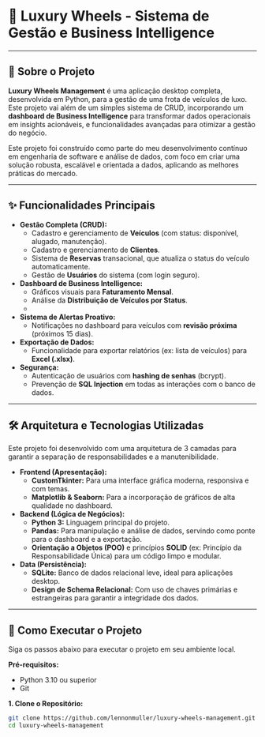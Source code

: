 # 🚗 Luxury Wheels - Sistema de Gestão e Business Intelligence

---

## 📄 Sobre o Projeto

**Luxury Wheels Management** é uma aplicação desktop completa, desenvolvida em Python, para a gestão de uma frota de veículos de luxo. Este projeto vai além de um simples sistema de CRUD, incorporando um **dashboard de Business Intelligence** para transformar dados operacionais em insights acionáveis, e funcionalidades avançadas para otimizar a gestão do negócio.

Este projeto foi construído como parte do meu desenvolvimento contínuo em engenharia de software e análise de dados, com foco em criar uma solução robusta, escalável e orientada a dados, aplicando as melhores práticas do mercado.

---

## ✨ Funcionalidades Principais

*   **Gestão Completa (CRUD):**
    *   Cadastro e gerenciamento de **Veículos** (com status: disponível, alugado, manutenção).
    *   Cadastro e gerenciamento de **Clientes**.
    *   Sistema de **Reservas** transacional, que atualiza o status do veículo automaticamente.
    *   Gestão de **Usuários** do sistema (com login seguro).
*   **Dashboard de Business Intelligence:**
    *   Gráficos visuais para **Faturamento Mensal**.
    *   Análise da **Distribuição de Veículos por Status**.
    *   
*   **Sistema de Alertas Proativo:**
    *   Notificações no dashboard para veículos com **revisão próxima** (próximos 15 dias).
*   **Exportação de Dados:**
    *   Funcionalidade para exportar relatórios (ex: lista de veículos) para **Excel (.xlsx)**.
*   **Segurança:**
    *   Autenticação de usuários com **hashing de senhas** (bcrypt).
    *   Prevenção de **SQL Injection** em todas as interações com o banco de dados.

---

## 🛠️ Arquitetura e Tecnologias Utilizadas

Este projeto foi desenvolvido com uma arquitetura de 3 camadas para garantir a separação de responsabilidades e a manutenibilidade.

*   **Frontend (Apresentação):**
    *   **CustomTkinter:** Para uma interface gráfica moderna, responsiva e com temas.
    *   **Matplotlib & Seaborn:** Para a incorporação de gráficos de alta qualidade no dashboard.
*   **Backend (Lógica de Negócios):**
    *   **Python 3:** Linguagem principal do projeto.
    *   **Pandas:** Para manipulação e análise de dados, servindo como ponte para o dashboard e a exportação.
    *   **Orientação a Objetos (POO)** e princípios **SOLID** (ex: Princípio da Responsabilidade Única) para um código limpo e modular.
*   **Data (Persistência):**
    *   **SQLite:** Banco de dados relacional leve, ideal para aplicações desktop.
    *   **Design de Schema Relacional:** Com uso de chaves primárias e estrangeiras para garantir a integridade dos dados.

---

## 🚀 Como Executar o Projeto

Siga os passos abaixo para executar o projeto em seu ambiente local.

**Pré-requisitos:**
*   Python 3.10 ou superior
*   Git

**1. Clone o Repositório:**
```bash
git clone https://github.com/lennonmuller/luxury-wheels-management.git
cd luxury-wheels-management
